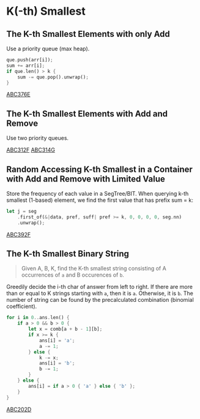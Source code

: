 # K(-th) Smallest


## The K-th Smallest Elements with only Add

Use a priority queue (max heap).

```rust
que.push(arr[i]);
sum += arr[i];
if que.len() > k {
    sum -= que.pop().unwrap();
}
```

[ABC376E](https://atcoder.jp/contests/abc376/submissions/58989144)


## The K-th Smallest Elements with Add and Remove

Use two priority queues.

[ABC312F](https://atcoder.jp/contests/abc312/submissions/44105261)
[ABC314G](https://atcoder.jp/contests/abc314/submissions/44556667)


## Random Accessing K-th Smallest in a Container with Add and Remove with Limited Value

Store the frequency of each value in a SegTree/BIT. 
When querying k-th smallest (1-based) element, we find the first value that has prefix sum = k:

```rust
let j = seg
    .first_of(&|data, pref, suff| pref >= k, 0, 0, 0, 0, seg.nn)
    .unwrap();
```

[ABC392F](https://atcoder.jp/contests/abc392/submissions/62925585)



## The K-th Smallest Binary String

> Given A, B, K, find the K-th smallest string consisting of A occurrences of `a` and B occurences of `b`.

Greedily decide the i-th char of answer from left to right. If there are more than or equal to K strings starting with `a`, then it is `a`. Otherwise, it is `b`. The number of string can be found by the precalculated combination (binomial coefficient).

```rust
for i in 0..ans.len() {
    if a > 0 && b > 0 {
        let x = comb[a + b - 1][b];
        if x >= k {
            ans[i] = 'a';
            a -= 1;
        } else {
            k -= x;
            ans[i] = 'b';
            b -= 1;
        }
    } else {
        ans[i] = if a > 0 { 'a' } else { 'b' };
    }
}
```

[ABC202D](https://atcoder.jp/contests/abc202/submissions/56601554)
